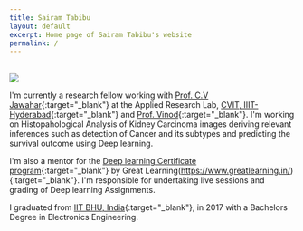 ```yaml
---
title: Sairam Tabibu
layout: default
excerpt: Home page of Sairam Tabibu's website
permalink: /
---
```


<br/>

<img class="profile-picture" src="{{site.url}}{{site.baseurl}}/images/profile-picture/screenshot.png">

I'm currently a research fellow working with [Prof. C.V Jawahar](https://faculty.iiit.ac.in/~jawahar/){:target="_blank"} at the Applied Research Lab, [CVIT, IIIT-Hyderabad](https://cvit.iiit.ac.in){:target="_blank"} and [Prof. Vinod](https://faculty.iiit.ac.in/~vinod.pk/){:target="_blank"}. I'm working on Histopahological Analysis of Kidney Carcinoma images deriving relevant inferences such as detection of Cancer and its subtypes and predicting the survival outcome using Deep learning.


I'm also a mentor for the [Deep learning Certificate program](https://www.greatlearning.in/deep-learning-certificate-program){:target="_blank"} by Great Learning(https://www.greatlearning.in/){:target="_blank"}. I'm responsible for undertaking live sessions and grading of Deep learning Assignments.


I graduated from [IIT BHU, India](http://www.iitbhu.ac.in/){:target="_blank"}, in 2017 with a Bachelors Degree in Electronics Engineering.

<br/>



